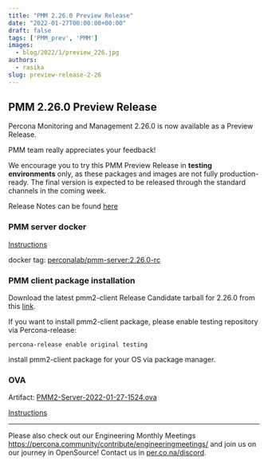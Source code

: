 ```yaml
---
title: "PMM 2.26.0 Preview Release"
date: "2022-01-27T00:00:00+00:00"
draft: false
tags: ['PMM_prev', 'PMM']
images:
  - blog/2022/1/preview_226.jpg
authors:
  - rasika
slug: preview-release-2-26
---
```


## PMM 2.26.0 Preview Release

Percona Monitoring and Management 2.26.0 is now available as a Preview Release.

PMM team really appreciates your feedback!

We encourage you to try this PMM Preview Release in **testing environments** only, as these packages and images are not fully production-ready. The final version is expected to be released through the standard channels in the coming week.

Release Notes can be found [here](https://github.com/percona/pmm-doc/blob/bfc10bc70028af54e5f45a412010c3b301685750/docs/release-notes/2.26.0.md)


### PMM server docker

[Instructions](https://www.percona.com/doc/percona-monitoring-and-management/2.x/setting-up/server/docker.html)

docker tag: [perconalab/pmm-server:2.26.0-rc](https://hub.docker.com/layers/perconalab/pmm-server/2.26.0-rc/)


### PMM client package installation

Download the latest pmm2-client Release Candidate tarball for 2.26.0 from this [link](https://s3.us-east-2.amazonaws.com/pmm-build-cache/PR-BUILDS/pmm2-client/pmm2-client-latest-3413.tar.gz).


If you want to install pmm2-client package, please enable testing repository via Percona-release: 
```
percona-release enable original testing
```

install pmm2-client package for your OS via package manager.

### OVA 

Artifact: [PMM2-Server-2022-01-27-1524.ova](http://percona-vm.s3-website-us-east-1.amazonaws.com/PMM2-Server-2022-01-27-1524.ova)

[Instructions](https://www.percona.com/doc/percona-monitoring-and-management/2.x/setting-up/server/virtual-appliance.html)

---

Please also check out our Engineering Monthly Meetings https://percona.community/contribute/engineeringmeetings/ and join us on our journey in OpenSource! Contact us in [per.co.na/discord](https://per.co.na/discord).
